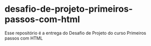 # desafio-de-projeto-primeiros-passos-com-html
Esse repositório é a entrega do Desafio de Projeto do curso Primeiros passos com HTML 
